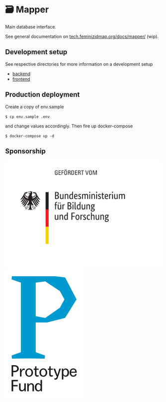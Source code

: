 # 🗃 Mapper

Main database interface.

See general documentation on [tech.feminizidmap.org/docs/mapper/](https://tech.feminizidmap.org/docs/mapper/) (wip).

## Development setup

See respective directories for more information on a development setup

- [backend](/backend)
- [frontend](/frontend)


## Production deployment

Create a copy of env.sample

`$ cp env.sample .env`

and change values accordingly. Then fire up docker-compose

`$ docker-compose up -d`


## Sponsorship

[![BMBF logo](public/assets/bmbf-logo.svg)](https://www.bmbf.de/)
[![Prototypefund](public/assets/logo-prototype.svg)](https://prototypefund.de/)
